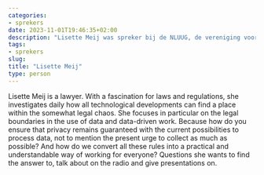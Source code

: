 ```yaml
---
categories:
- sprekers
date: 2023-11-01T19:46:35+02:00
description: "Lisette Meij was spreker bij de NLUUG, de vereniging voor open systemen en open standaarden. Lees meer over deze spreker."
tags:
- sprekers
slug:
title: "Lisette Meij"
type: person
---
```


Lisette Meij is a lawyer. With a fascination for laws and regulations, she investigates daily how all technological developments can find a place within the somewhat legal chaos. She focuses in particular on the legal boundaries in the use of data and data-driven work. Because how do you ensure that privacy remains guaranteed with the current possibilities to process data, not to mention the present urge to collect as much as possible? And how do we convert all these rules into a practical and understandable way of working for everyone? Questions she wants to find the answer to, talk about on the radio and give presentations on.
